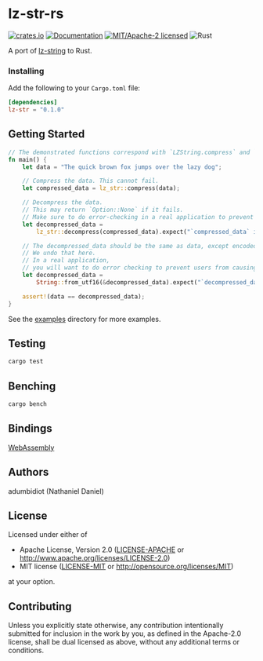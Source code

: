 # lz-str-rs
[![crates.io](https://img.shields.io/crates/v/lz-str.svg)](https://crates.io/crates/lz-str)
[![Documentation](https://docs.rs/lz-str/badge.svg)](https://docs.rs/lz-str)
[![MIT/Apache-2 licensed](https://img.shields.io/crates/l/lz-str.svg)](./LICENSE-APACHE)
![Rust](https://github.com/adumbidiot/lz-str-rs/workflows/Rust/badge.svg)

A port of [lz-string](https://github.com/pieroxy/lz-string) to Rust. 

### Installing

Add the following to your `Cargo.toml` file:

```toml
[dependencies]
lz-str = "0.1.0"
```

## Getting Started

```rust
// The demonstrated functions correspond with `LZString.compress` and `LZString.decompress` from the JS version.
fn main() {
    let data = "The quick brown fox jumps over the lazy dog";

    // Compress the data. This cannot fail.
    let compressed_data = lz_str::compress(data);

    // Decompress the data.
    // This may return `Option::None` if it fails.
    // Make sure to do error-checking in a real application to prevent crashes!
    let decompressed_data =
        lz_str::decompress(compressed_data).expect("`compressed_data` is invalid");

    // The decompressed_data should be the same as data, except encoded as UTF16.
    // We undo that here.
    // In a real application,
    // you will want to do error checking to prevent users from causing crashes with invalid data.
    let decompressed_data =
        String::from_utf16(&decompressed_data).expect("`decompressed_data` is not valid UTF16");

    assert!(data == decompressed_data);
}
```

See the [examples](https://github.com/adumbidiot/lz-str-rs/tree/master/examples) directory for more examples.

## Testing
```bash
cargo test
```

## Benching
```bash
cargo bench
```

## Bindings
[WebAssembly](bindings/lz-str-wasm)

## Authors
adumbidiot (Nathaniel Daniel)

## License
Licensed under either of
 * Apache License, Version 2.0
   ([LICENSE-APACHE](LICENSE-APACHE) or http://www.apache.org/licenses/LICENSE-2.0)
 * MIT license
   ([LICENSE-MIT](LICENSE-MIT) or http://opensource.org/licenses/MIT)

at your option.

## Contributing
Unless you explicitly state otherwise, any contribution intentionally submitted
for inclusion in the work by you, as defined in the Apache-2.0 license, shall be
dual licensed as above, without any additional terms or conditions.